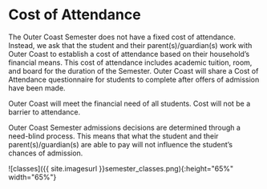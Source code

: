 # Cost of Attendance

The Outer Coast Semester does not have a fixed cost of attendance. Instead, we ask that the student and their parent(s)/guardian(s) work with Outer Coast to establish a cost of attendance based on their household’s financial means. This cost of attendance includes academic tuition, room, and board for the duration of the Semester. Outer Coast will share a Cost of Attendance questionnaire for students to complete after offers of admission have been made.

Outer Coast will meet the financial need of all students. Cost will not be a barrier to attendance. 

Outer Coast Semester admissions decisions are determined through a need-blind process. This means that what the student and their parent(s)/guardian(s) are able to pay will not influence the student’s chances of admission.

<!-- This inserts the image -->
![classes]({{ site.imagesurl }}semester_classes.png){:height="65%" width="65%"}

